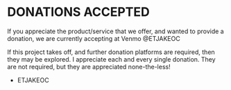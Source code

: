 # DONATIONS ACCEPTED

If you appreciate the product/service that we offer, and wanted to provide a donation, we are currently accepting at Venmo @ETJAKEOC

If this project takes off, and further donation platforms are required, then they may be explored.
I appreciate each and every single donation. They are not required, but they are appreciated none-the-less!

- ETJAKEOC
